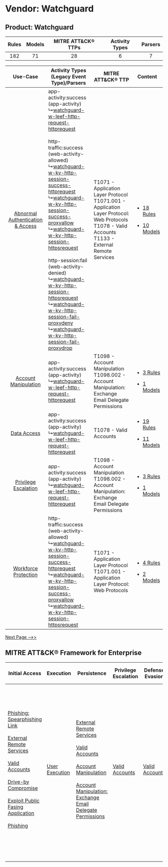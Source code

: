 Vendor: Watchguard
==================
Product: Watchguard
-------------------
| Rules | Models | MITRE ATT&CK® TTPs | Activity Types | Parsers |
|:-----:|:------:|:------------------:|:--------------:|:-------:|
|  182  |   71   |         28         |       6        |    7    |

|    Use-Case    | Activity Types (Legacy Event Type)/Parsers    | MITRE ATT&CK® TTP    | Content    |
|:----:| ---- | ---- | ---- |
| [Abnormal Authentication & Access](../../../UseCases/uc_abnormal_authentication_&_access.md) |  app-activity:success (app-activity)<br> ↳[watchguard-w-leef-http-request-httprequest](Ps/pC_watchguardwleefhttprequesthttprequest.md)<br><br> http-traffic:success (web-activity-allowed)<br> ↳[watchguard-w-kv-http-session-success-httprequest](Ps/pC_watchguardwkvhttpsessionsuccesshttprequest.md)<br> ↳[watchguard-w-kv-http-session-success-proxyallow](Ps/pC_watchguardwkvhttpsessionsuccessproxyallow.md)<br> ↳[watchguard-w-kv-http-session-httpsrequest](Ps/pC_watchguardwkvhttpsessionhttpsrequest.md)<br><br> http-session:fail (web-activity-denied)<br> ↳[watchguard-w-kv-http-session-httpsrequest](Ps/pC_watchguardwkvhttpsessionhttpsrequest.md)<br> ↳[watchguard-w-kv-http-session-fail-proxydeny](Ps/pC_watchguardwkvhttpsessionfailproxydeny.md)<br> ↳[watchguard-w-kv-http-session-fail-proxydrop](Ps/pC_watchguardwkvhttpsessionfailproxydrop.md)<br> | T1071 - Application Layer Protocol<br>T1071.001 - Application Layer Protocol: Web Protocols<br>T1078 - Valid Accounts<br>T1133 - External Remote Services<br> | [<ul><li>18 Rules</li></ul><ul><li>10 Models</li></ul>](RM/r_m_watchguard_watchguard_Abnormal_Authentication_&_Access.md) |
|    [Account Manipulation](../../../UseCases/uc_account_manipulation.md)    |  app-activity:success (app-activity)<br> ↳[watchguard-w-leef-http-request-httprequest](Ps/pC_watchguardwleefhttprequesthttprequest.md)<br>    | T1098 - Account Manipulation<br>T1098.002 - Account Manipulation: Exchange Email Delegate Permissions<br>    | [<ul><li>3 Rules</li></ul><ul><li>1 Models</li></ul>](RM/r_m_watchguard_watchguard_Account_Manipulation.md)    |
|    [Data Access](../../../UseCases/uc_data_access.md)    |  app-activity:success (app-activity)<br> ↳[watchguard-w-leef-http-request-httprequest](Ps/pC_watchguardwleefhttprequesthttprequest.md)<br>    | T1078 - Valid Accounts<br>    | [<ul><li>19 Rules</li></ul><ul><li>11 Models</li></ul>](RM/r_m_watchguard_watchguard_Data_Access.md)    |
|    [Privilege Escalation](../../../UseCases/uc_privilege_escalation.md)    |  app-activity:success (app-activity)<br> ↳[watchguard-w-leef-http-request-httprequest](Ps/pC_watchguardwleefhttprequesthttprequest.md)<br>    | T1098 - Account Manipulation<br>T1098.002 - Account Manipulation: Exchange Email Delegate Permissions<br>    | [<ul><li>3 Rules</li></ul><ul><li>1 Models</li></ul>](RM/r_m_watchguard_watchguard_Privilege_Escalation.md)    |
|    [Workforce Protection](../../../UseCases/uc_workforce_protection.md)    |  http-traffic:success (web-activity-allowed)<br> ↳[watchguard-w-kv-http-session-success-httprequest](Ps/pC_watchguardwkvhttpsessionsuccesshttprequest.md)<br> ↳[watchguard-w-kv-http-session-success-proxyallow](Ps/pC_watchguardwkvhttpsessionsuccessproxyallow.md)<br> ↳[watchguard-w-kv-http-session-httpsrequest](Ps/pC_watchguardwkvhttpsessionhttpsrequest.md)<br>    | T1071 - Application Layer Protocol<br>T1071.001 - Application Layer Protocol: Web Protocols<br>    | [<ul><li>4 Rules</li></ul><ul><li>2 Models</li></ul>](RM/r_m_watchguard_watchguard_Workforce_Protection.md)    |
[Next Page -->>](2_ds_watchguard_watchguard.md)

MITRE ATT&CK® Framework for Enterprise
--------------------------------------
| Initial Access                                                                                                                                                                                                                                                                                                                                                                                                                                                   | Execution                                                           | Persistence                                                                                                                                                                                                                                                                                                                                 | Privilege Escalation                                                | Defense Evasion                                                     | Credential Access | Discovery | Lateral Movement                                                            | Collection                                                                                                                                                            | Command and Control                                                                                                                                                                                                                                                                                                                                                                                                                                                                                                                                                        | Exfiltration                                                                                                                                                                                                                                                                             | Impact                                                                  |
| ---------------------------------------------------------------------------------------------------------------------------------------------------------------------------------------------------------------------------------------------------------------------------------------------------------------------------------------------------------------------------------------------------------------------------------------------------------------- | ------------------------------------------------------------------- | ------------------------------------------------------------------------------------------------------------------------------------------------------------------------------------------------------------------------------------------------------------------------------------------------------------------------------------------- | ------------------------------------------------------------------- | ------------------------------------------------------------------- | ----------------- | --------- | --------------------------------------------------------------------------- | --------------------------------------------------------------------------------------------------------------------------------------------------------------------- | -------------------------------------------------------------------------------------------------------------------------------------------------------------------------------------------------------------------------------------------------------------------------------------------------------------------------------------------------------------------------------------------------------------------------------------------------------------------------------------------------------------------------------------------------------------------------- | ---------------------------------------------------------------------------------------------------------------------------------------------------------------------------------------------------------------------------------------------------------------------------------------- | ----------------------------------------------------------------------- |
| [Phishing: Spearphishing Link](https://attack.mitre.org/techniques/T1566/002)<br><br>[External Remote Services](https://attack.mitre.org/techniques/T1133)<br><br>[Valid Accounts](https://attack.mitre.org/techniques/T1078)<br><br>[Drive-by Compromise](https://attack.mitre.org/techniques/T1189)<br><br>[Exploit Public Fasing Application](https://attack.mitre.org/techniques/T1190)<br><br>[Phishing](https://attack.mitre.org/techniques/T1566)<br><br> | [User Execution](https://attack.mitre.org/techniques/T1204)<br><br> | [External Remote Services](https://attack.mitre.org/techniques/T1133)<br><br>[Valid Accounts](https://attack.mitre.org/techniques/T1078)<br><br>[Account Manipulation](https://attack.mitre.org/techniques/T1098)<br><br>[Account Manipulation: Exchange Email Delegate Permissions](https://attack.mitre.org/techniques/T1098/002)<br><br> | [Valid Accounts](https://attack.mitre.org/techniques/T1078)<br><br> | [Valid Accounts](https://attack.mitre.org/techniques/T1078)<br><br> |                   |           | [Internal Spearphishing](https://attack.mitre.org/techniques/T1534)<br><br> | [Email Collection](https://attack.mitre.org/techniques/T1114)<br><br>[Email Collection: Email Forwarding Rule](https://attack.mitre.org/techniques/T1114/003)<br><br> | [Web Service](https://attack.mitre.org/techniques/T1102)<br><br>[Application Layer Protocol: Web Protocols](https://attack.mitre.org/techniques/T1071/001)<br><br>[Dynamic Resolution](https://attack.mitre.org/techniques/T1568)<br><br>[Dynamic Resolution: Domain Generation Algorithms](https://attack.mitre.org/techniques/T1568/002)<br><br>[Proxy: Multi-hop Proxy](https://attack.mitre.org/techniques/T1090/003)<br><br>[Application Layer Protocol](https://attack.mitre.org/techniques/T1071)<br><br>[Proxy](https://attack.mitre.org/techniques/T1090)<br><br> | [Exfiltration Over C2 Channel](https://attack.mitre.org/techniques/T1041)<br><br>[Exfiltration Over Web Service: Exfiltration to Cloud Storage](https://attack.mitre.org/techniques/T1567/002)<br><br>[Exfiltration Over Web Service](https://attack.mitre.org/techniques/T1567)<br><br> | [Resource Hijacking](https://attack.mitre.org/techniques/T1496)<br><br> |